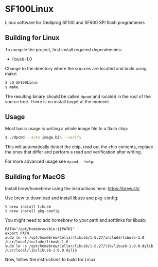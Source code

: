 # SF100Linux
Linux software for Dediprog SF100 and SF600 SPI flash programmers

## Building for Linux
To compile the project, first install required dependencies:
  - libusb-1.0

Change to the directory where the sources are located and build using make:
```bash
$ cd SF100Linux
$ make
```

The resulting binary should be called `dpcmd` and located in the root of the
source tree. There is no install target at the moment.

## Usage
Most basic usage is writing a whole image file to a flash chip:
```bash
$ ./dpcmd --auto image.bin --verify
```

This will automatically detect the chip, read out the chip contents, replace
the ones that differ and perform a read and verification after writing.

For more advanced usage see `dpcmd --help`.

## Building for MacOS
Install brew/homebrew using the instructions here:
https://brew.sh/

Use brew to download and install libusb and pkg-config:
```
% brew install libusb
% brew install pkg-config
```
You might need to add homebrew to your path and softlinks for libusb:
```
PATH="/opt/homebrew/bin:${PATH}"
export PATH
sudo ln -s /opt/homebrew/Cellar/libusb/1.0.27/include/libusb-1.0 /usr/local/include/libusb-1.0
sudo ln -s /opt/homebrew/Cellar/libusb/1.0.27/lib/libusb-1.0.0.dylib /usr/local/lib/libusb-1.0.0.dylib
```
Now, follow the instructions to build for Linux
